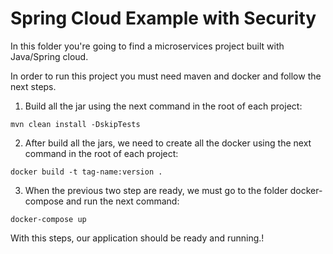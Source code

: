 # Spring Cloud Example with Security

In this folder you're going to find a microservices project built with Java/Spring cloud.

In order to run this project you must need maven and docker and follow the next steps.

1. Build all the jar using the next command in the root of each project:

```jshelllanguage}
mvn clean install -DskipTests
```

2. After build all the jars, we need to create all the docker using the next command in the root of each project:

```jshelllanguage}
docker build -t tag-name:version .
```

3. When the previous two step are ready, we must go to the folder docker-compose and run the next command:

```jshelllanguage}
docker-compose up
```

With this steps, our application should be ready and running.!